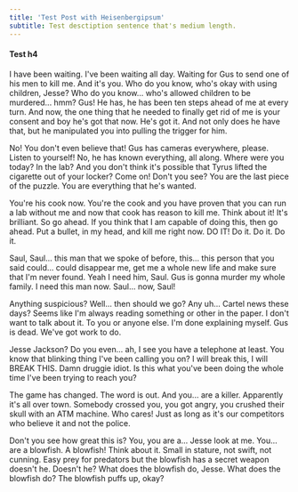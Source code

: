 ```yaml
---
title: 'Test Post with Heisenbergipsum'
subtitle: Test desctiption sentence that's medium length.
---
```


#### Test h4

I have been waiting. I've been waiting all day. Waiting for Gus to send one of his men to kill me. And it's you. Who do you know, who's okay with using children, Jesse? Who do you know... who's allowed children to be murdered... hmm? Gus! He has, he has been ten steps ahead of me at every turn. And now, the one thing that he needed to finally get rid of me is your consent and boy he's got that now. He's got it. And not only does he have that, but he manipulated you into pulling the trigger for him.

No! You don't even believe that! Gus has cameras everywhere, please. Listen to yourself! No, he has known everything, all along. Where were you today? In the lab? And you don't think it's possible that Tyrus lifted the cigarette out of your locker? Come on! Don't you see? You are the last piece of the puzzle. You are everything that he's wanted.

You're his cook now. You're the cook and you have proven that you can run a lab without me and now that cook has reason to kill me. Think about it! It's brilliant. So go ahead. If you think that I am capable of doing this, then go ahead. Put a bullet, in my head, and kill me right now. DO IT! Do it. Do it. Do it.

Saul, Saul... this man that we spoke of before, this... this person that you said could... could disappear me, get me a whole new life and make sure that I'm never found. Yeah I need him, Saul. Gus is gonna murder my whole family. I need this man now. Saul... now, Saul!

Anything suspicious? Well... then should we go? Any uh... Cartel news these days? Seems like I'm always reading something or other in the paper. I don't want to talk about it. To you or anyone else. I'm done explaining myself. Gus is dead. We've got work to do.

Jesse Jackson? Do you even... ah, I see you have a telephone at least. You know that blinking thing I've been calling you on? I will break this, I will BREAK THIS. Damn druggie idiot. Is this what you've been doing the whole time I've been trying to reach you?

The game has changed. The word is out. And you... are a killer. Apparently it's all over town. Somebody crossed you, you got angry, you crushed their skull with an ATM machine. Who cares! Just as long as it's our competitors who believe it and not the police.

Don't you see how great this is? You, you are a... Jesse look at me. You... are a blowfish. A blowfish! Think about it. Small in stature, not swift, not cunning. Easy prey for predators but the blowfish has a secret weapon doesn't he. Doesn't he? What does the blowfish do, Jesse. What does the blowfish do? The blowfish puffs up, okay?
